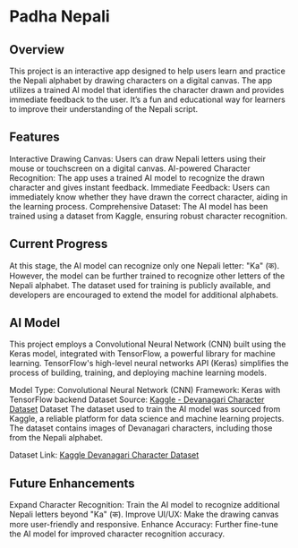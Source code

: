 
# Padha Nepali


## Overview
This project is an interactive app designed to help users learn and practice the Nepali alphabet by drawing characters on a digital canvas. The app utilizes a trained AI model that identifies the character drawn and provides immediate feedback to the user. It’s a fun and educational way for learners to improve their understanding of the Nepali script.

## Features
Interactive Drawing Canvas: Users can draw Nepali letters using their mouse or touchscreen on a digital canvas.
AI-powered Character Recognition: The app uses a trained AI model to recognize the drawn character and gives instant feedback.
Immediate Feedback: Users can immediately know whether they have drawn the correct character, aiding in the learning process.
Comprehensive Dataset: The AI model has been trained using a dataset from Kaggle, ensuring robust character recognition.
## Current Progress
At this stage, the AI model can recognize only one Nepali letter: "Ka" (क). However, the model can be further trained to recognize other letters of the Nepali alphabet. The dataset used for training is publicly available, and developers are encouraged to extend the model for additional alphabets.

## AI Model
This project employs a Convolutional Neural Network (CNN) built using the Keras model, integrated with TensorFlow, a powerful library for machine learning. TensorFlow's high-level neural networks API (Keras) simplifies the process of building, training, and deploying machine learning models.

Model Type: Convolutional Neural Network (CNN)
Framework: Keras with TensorFlow backend
Dataset Source: [Kaggle - Devanagari Character Dataset](https://www.kaggle.com/datasets/ashokpant/devanagari-character-dataset/data)
Dataset
The dataset used to train the AI model was sourced from Kaggle, a reliable platform for data science and machine learning projects. The dataset contains images of Devanagari characters, including those from the Nepali alphabet.

Dataset Link: [Kaggle Devanagari Character Dataset](https://www.kaggle.com/datasets/ashokpant/devanagari-character-dataset/data)

## Future Enhancements
Expand Character Recognition: Train the AI model to recognize additional Nepali letters beyond "Ka" (क).
Improve UI/UX: Make the drawing canvas more user-friendly and responsive.
Enhance Accuracy: Further fine-tune the AI model for improved character recognition accuracy.
